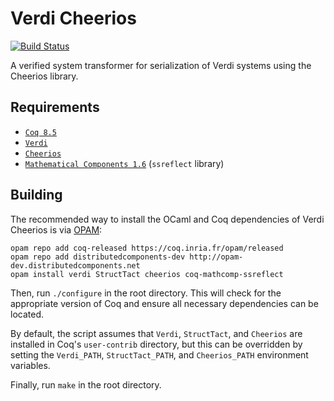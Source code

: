 Verdi Cheerios
==============

[![Build Status](https://api.travis-ci.org/DistributedComponents/verdi-cheerios.svg?branch=master)](https://travis-ci.org/DistributedComponents/verdi-cheerios)

A verified system transformer for serialization of Verdi systems using the Cheerios library.

Requirements
------------

- [`Coq 8.5`](https://coq.inria.fr/download)
- [`Verdi`](https://github.com/uwplse/verdi)
- [`Cheerios`](https://github.com/uwplse/cheerios)
- [`Mathematical Components 1.6`](http://math-comp.github.io/math-comp/) (`ssreflect` library)

Building
--------

The recommended way to install the OCaml and Coq dependencies of Verdi Cheerios is via [OPAM](https://coq.inria.fr/opam/www/using.html):

```
opam repo add coq-released https://coq.inria.fr/opam/released
opam repo add distributedcomponents-dev http://opam-dev.distributedcomponents.net
opam install verdi StructTact cheerios coq-mathcomp-ssreflect
```

Then, run `./configure` in the root directory.  This will check for the appropriate version of Coq and ensure all necessary dependencies can be located.

By default, the script assumes that `Verdi`, `StructTact`, and `Cheerios` are installed in Coq's `user-contrib` directory, but this can be overridden by setting the `Verdi_PATH`, `StructTact_PATH`, and `Cheerios_PATH` environment variables.

Finally, run `make` in the root directory.
